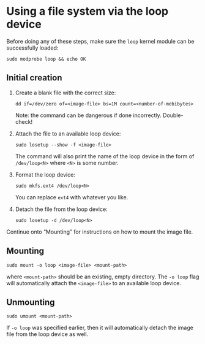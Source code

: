 # Using a file system via the loop device

Before doing any of these steps, make sure the `loop` kernel module can be successfully loaded:

    sudo modprobe loop && echo OK

## Initial creation

 1. Create a blank file with the correct size:

        dd if=/dev/zero of=<image-file> bs=1M count=<number-of-mebibytes>

    Note: the command can be dangerous if done incorrectly.  Double-check!

 2. Attach the file to an available loop device:

        sudo losetup --show -f <image-file>

    The command will also print the name of the loop device in the form of `/dev/loop<N>` where `<N>` is some number.

 3. Format the loop device:

        sudo mkfs.ext4 /dev/loop<N>

    You can replace `ext4` with whatever you like.

 4. Detach the file from the loop device:

        sudo losetup -d /dev/loop<N>

Continue onto “Mounting” for instructions on how to mount the image file.

## Mounting

    sudo mount -o loop <image-file> <mount-path>

where `<mount-path>` should be an existing, empty directory.  The `-o loop` flag will automatically attach the `<image-file>` to an available loop device.

## Unmounting

    sudo umount <mount-path>

If `-o loop` was specified earlier, then it will automatically detach the image file from the loop device as well.
